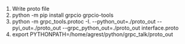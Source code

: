 1. Write proto file
2. python -m pip install grpcio grpcio-tools
3. python -m grpc_tools.protoc -I. --python_out=./proto_out --pyi_out=./proto_out --grpc_python_out=./proto_out interface.proto
4. export PYTHONPATH=/home/agrest/python/grpc_talk/proto_out